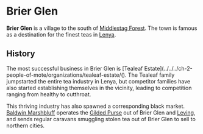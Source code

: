 # Brier Glen

**Brier Glen** is a village to the south of [Middlestag Forest](../../../ch-4-esterfell-gazetteer/esterfell/lenya/middlestag-forest.md). The town is famous as a destination for the finest teas in [Lenya](../../../ch-4-esterfell-gazetteer/esterfell/lenya/).

## History

The most successful business in Brier Glen is [Tealeaf Estate](../../../ch-2-people-of-mote/organizations/tealeaf-estate/(). The Tealeaf family jumpstarted the entire tea industry in Lenya, but competitor families have also started establishing themselves in the vicinity, leading to competition ranging from healthy to cutthroat.

This thriving industry has also spawned a corresponding black market. [Baldwin Marshbluff](../../../ch-2-people-of-mote/organizations/gilded-purse/members/baldwin-marshbluff.md) operates the [Gilded Purse](../../../ch-2-people-of-mote/organizations/gilded-purse/) out of Brier Glen and [Leving](index.md), and sends regular caravans smuggling stolen tea out of Brier Glen to sell to northern cities.
